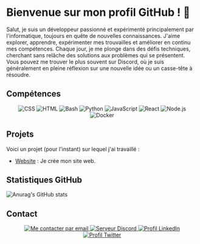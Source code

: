 # Bienvenue sur mon profil GitHub ! 👋
Salut, je suis un développeur passionné et expérimenté principalement par l'informatique, toujours en quête de nouvelles connaissances. J'aime explorer, apprendre, expérimenter mes trouvailles et améliorer en continu mes compétences. Chaque jour, je me plonge dans des défis techniques, cherchant sans relâche des solutions aux problèmes qui se présentent. Vous pouvez me trouver le plus souvent sur Discord, où je suis généralement en pleine réflexion sur une nouvelle idée ou un casse-tête à résoudre.

## Compétences

<div align="center"> 
  <img src="https://img.shields.io/badge/-CSS-1572B6?style=for-the-badge&logo=css3&logoColor=white" alt="CSS"> 
  <img src="https://img.shields.io/badge/-HTML-E34F26?style=for-the-badge&logo=html5&logoColor=white" alt="HTML"> 
  <img src="https://img.shields.io/badge/-Bash-4EAA25?style=for-the-badge&logo=gnu-bash&logoColor=white" alt="Bash"> 
  <img src="https://img.shields.io/badge/-Python-3776AB?style=for-the-badge&logo=python&logoColor=white" alt="Python"> 
  <img src="https://img.shields.io/badge/-JavaScript-F7DF1E?style=for-the-badge&logo=javascript&logoColor=black" alt="JavaScript">
  <img src="https://img.shields.io/badge/-React-61DAFB?style=for-the-badge&logo=react&logoColor=black" alt="React">
  <img src="https://img.shields.io/badge/-Node.js-339933?style=for-the-badge&logo=node.js&logoColor=white" alt="Node.js">
  <img src="https://img.shields.io/badge/-Docker-2496ED?style=for-the-badge&logo=docker&logoColor=white" alt="Docker">
</div>

## Projets

Voici un projet (pour l'instant) sur lequel j'ai travaillé :

- [Website](https://github.com/TeraTech26/website) : Je crée mon site web.


## Statistiques GitHub

<div align="left"> 
  <img src="https://github-readme-stats.vercel.app/api?username=TeraTech26&show_icons=true&theme=chartreuse-dark&locale=fr" alt="Anurag's GitHub stats"> 
</div>

## Contact

<div align="center"> 
  <a href="mailto:tankben06@gmail.com">
    <img src="https://img.shields.io/badge/-Email-D14836?style=for-the-badge&logo=gmail&logoColor=white" alt="Me contacter par email">
  </a> 
  <a href="https://discord.teratech-software.com">
    <img src="https://img.shields.io/badge/-Discord-5865F2?style=for-the-badge&logo=discord&logoColor=white" alt="Serveur Discord">
  </a> 
  <a href="https://www.linkedin.com/in/teratech26">
    <img src="https://img.shields.io/badge/-LinkedIn-0077B5?style=for-the-badge&logo=linkedin&logoColor=white" alt="Profil LinkedIn">
  </a> 
  <a href="https://twitter.com/teratech26">
    <img src="https://img.shields.io/badge/-Twitter-1DA1F2?style=for-the-badge&logo=twitter&logoColor=white" alt="Profil Twitter">
  </a> 
</div>
